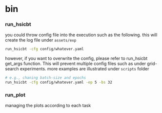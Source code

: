 # bin

### run\_hsicbt
you could throw config file into the execution such as the following. this will create the log file under `assets/exp`
```sh
run_hsicbt -cfg config/whatever.yaml
```
however, if you want to overwrite the config, please refer to run_hsicbt get_args function. This will prevent multiple config files such as under grid-search experiments.
more examples are illustrated under `scripts` folder
```sh
# e.g., chaning batch-size and epochs
run_hsicbt -cfg config/whatever.yaml -ep 5 -bs 32
```

### run_plot
managing the plots according to each task
